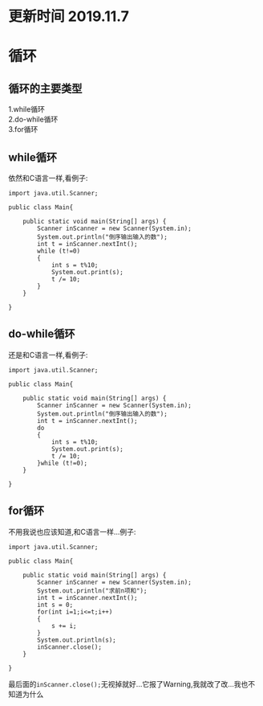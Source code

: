 # 更新时间 2019.11.7  
# 循环  
  
## 循环的主要类型  
1.while循环  
2.do-while循环  
3.for循环  
  
## while循环  
依然和C语言一样,看例子:  
```
import java.util.Scanner;

public class Main{
	
	public static void main(String[] args) {
		Scanner inScanner = new Scanner(System.in);
		System.out.println("倒序输出输入的数");
		int t = inScanner.nextInt();
		while (t!=0)
		{
			int s = t%10;
			System.out.print(s);
			t /= 10;
		}
	}
	
}
```  
  
## do-while循环  
还是和C语言一样,看例子:
```
import java.util.Scanner;

public class Main{
	
	public static void main(String[] args) {
		Scanner inScanner = new Scanner(System.in);
		System.out.println("倒序输出输入的数");
		int t = inScanner.nextInt();
		do
		{
			int s = t%10;
			System.out.print(s);
			t /= 10;
		}while (t!=0);
	}
	
}
```  
  
## for循环  
不用我说也应该知道,和C语言一样...例子:
```
import java.util.Scanner;

public class Main{
	
	public static void main(String[] args) {
		Scanner inScanner = new Scanner(System.in);
		System.out.println("求前n项和");
		int t = inScanner.nextInt();
		int s = 0;
		for(int i=1;i<=t;i++)
		{
			s += i;
		}
		System.out.println(s);
		inScanner.close();
	}
	
}
```  
最后面的```inScanner.close();```无视掉就好...它报了Warning,我就改了改...我也不知道为什么
